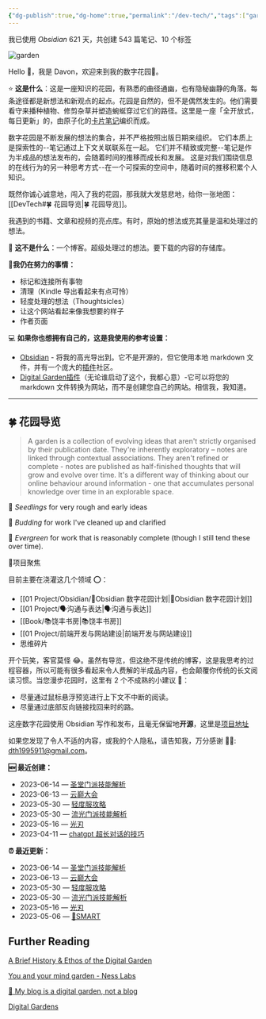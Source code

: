 ```yaml
---
{"dg-publish":true,"dg-home":true,"permalink":"/dev-tech/","tags":["gardenEntry"],"dgPassFrontmatter":true}
---
```


<p><span> 我已使用 <em>Obsidian</em> 621 天，共创建 543 篇笔记、10 个标签</span></p>

![garden](https://wp.technologyreview.com/wp-content/uploads/2020/08/digital-garden_web.jpg)

Hello 👋，我是 Davon，欢迎来到我的数字花园🌱。

⭐ **这是什么**：这是一座知识的花园，有熟悉的曲径通幽，也有隐秘幽静的角落。每条途径都是新想法和新观点的起点。花园是自然的，但不是偶然发生的。他们需要看守来播种植物、修剪杂草并塑造蜿蜒穿过它们的路径。这里是一座「全开放式，每日更新」的，由原子化的[卡片笔记](https://notes.oldwinter.top/%E5%8D%A1%E7%89%87%E7%AC%94%E8%AE%B0)编织而成。

数字花园是不断发展的想法的集合，并不严格按照出版日期来组织。
它们本质上是探索性的--笔记通过上下文关联联系在一起。
它们并不精致或完整--笔记是作为半成品的想法发布的，会随着时间的推移而成长和发展。
这是对我们围绕信息的在线行为的另一种思考方式--在一个可探索的空间中，随着时间的推移积累个人知识。

既然你诚心诚意地，闯入了我的花园，那我就大发慈悲地，给你一张地图：[[DevTech#🍀 花园导览\|🍀 花园导览]]。


我遇到的书籍、文章和视频的亮点库。有时，原始的想法或充其量是温和处理过的想法。

🚫 **这不是什么**：一个博客。超级处理过的想法。要下载的内容的存储库。

🧠**我仍在努力的事情：**
- 标记和连接所有事物
- 清理（Kindle 导出看起来有点可怜）
- 轻度处理的想法（Thoughtsicles）
- 让这个网站看起来像我想要的样子
- 作者页面

💻 **如果你也想拥有自己的，这是我使用的参考设置：**
- [Obsidian](https://obsidian.md/) - 将我的高光导出到。它不是开源的，但它使用本地 markdown 文件，并有一个庞大的[插件](https://obsidian.md/plugins)社区。
- [Digital Garden插件](https://dg-docs.ole.dev/)（无论谁启动了这个，我都心意）-它可以将您的 markdown 文件转换为网站，而不是创建您自己的网站。相信我，我知道。
---
## 🍀 花园导览

> A garden is a collection of evolving ideas that aren't strictly organised by their publication date. They're inherently exploratory – notes are linked through contextual associations. They aren't refined or complete - notes are published as half-finished thoughts that will grow and evolve over time. It's a different way of thinking about our online behaviour around information - one that accumulates personal knowledge over time in an explorable space.

🌱 _Seedlings_ for very rough and early ideas

🌿 _Budding_ for work I've cleaned up and clarified

🌳 _Evergreen_ for work that is reasonably complete (though I still tend these over time).

🎯项目聚焦

目前主要在浇灌这几个领域 ⭕：
 
- [[01 Project/Obsidian/🌱Obsidian 数字花园计划\|🌱Obsidian 数字花园计划]]
- [[01 Project/🗣️沟通与表达\|🗣️沟通与表达]]
-  [[Book/📚饶丰书房\|📚饶丰书房]]
- [[01 Project/前端开发与网站建设\|前端开发与网站建设]]
-  思维碎片

开个玩笑，客官莫怪 😂。虽然有导览，但这绝不是传统的博客，这是我思考的过程容器，所以可能有很多看起来令人费解的半成品内容，也会颠覆你传统的长文阅读习惯。当您漫步花园时，这里有 2 个不成熟的小建议 💁：

- 尽量通过鼠标悬浮预览进行上下文不中断的阅读。
- 尽量通过底部反向链接找回来时的路。

这座数字花园使用 Obsidian 写作和发布，且毫无保留地**开源**，这里是[项目地址](https://github.com/DavonOs/digitalgarden)

如果您发现了令人不适的内容，或我的个人隐私，请告知我，万分感谢 🦀🦀: dth1995911@gmail.com。


**🆕 最近创建：**

- 2023-06-14 — [圣堂门派技能解析](https://notes.oldwinter.top/%E5%9C%A3%E5%A0%82%E9%97%A8%E6%B4%BE%E6%8A%80%E8%83%BD%E8%A7%A3%E6%9E%90)
- 2023-06-13 — [云巅大会](https://notes.oldwinter.top/%E4%BA%91%E5%B7%85%E5%A4%A7%E4%BC%9A)
- 2023-05-30 — [轻度服攻略](https://notes.oldwinter.top/%E8%BD%BB%E5%BA%A6%E6%9C%8D%E6%94%BB%E7%95%A5)
- 2023-05-30 — [流光门派技能解析](https://notes.oldwinter.top/%E6%B5%81%E5%85%89%E9%97%A8%E6%B4%BE%E6%8A%80%E8%83%BD%E8%A7%A3%E6%9E%90)
- 2023-05-16 — [光刃](https://notes.oldwinter.top/%E5%85%89%E5%88%83)
- 2023-04-11 — [chatgpt 超长对话的技巧](https://notes.oldwinter.top/chatgpt-%E8%B6%85%E9%95%BF%E5%AF%B9%E8%AF%9D%E7%9A%84%E6%8A%80%E5%B7%A7)

**⏰ 最近更新：**

- 2023-06-14 — [圣堂门派技能解析](https://notes.oldwinter.top/%E5%9C%A3%E5%A0%82%E9%97%A8%E6%B4%BE%E6%8A%80%E8%83%BD%E8%A7%A3%E6%9E%90)
- 2023-06-13 — [云巅大会](https://notes.oldwinter.top/%E4%BA%91%E5%B7%85%E5%A4%A7%E4%BC%9A)
- 2023-05-30 — [轻度服攻略](https://notes.oldwinter.top/%E8%BD%BB%E5%BA%A6%E6%9C%8D%E6%94%BB%E7%95%A5)
- 2023-05-30 — [流光门派技能解析](https://notes.oldwinter.top/%E6%B5%81%E5%85%89%E9%97%A8%E6%B4%BE%E6%8A%80%E8%83%BD%E8%A7%A3%E6%9E%90)
- 2023-05-16 — [光刃](https://notes.oldwinter.top/%E5%85%89%E5%88%83)
- 2023-05-06 — [🔡SMART](https://notes.oldwinter.top/smart)


## Further Reading

[A Brief History & Ethos of the Digital Garden](https://maggieappleton.com/garden-history)

[You and your mind garden - Ness Labs](https://nesslabs.com/mind-garden)

[🌱 My blog is a digital garden, not a blog](https://joelhooks.com/digital-garden)

[Digital Gardens ](https://tomcritchlow.com/blogchains/digital-gardens/)



